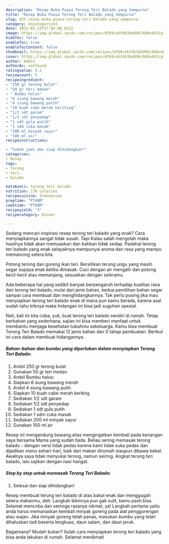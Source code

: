 ```yaml
---
description: "Resep Buka Puasa Terong Teri Balado yang Sempurna"
title: "Resep Buka Puasa Terong Teri Balado yang Sempurna"
slug: 935-resep-buka-puasa-terong-teri-balado-yang-sempurna
category: Uncategorized
date: 2022-05-23T17:04:08.022Z
image: https://img-global.cpcdn.com/recipes/df69cebfdb3bdd96/680x482cq70/terong-teri-balado-foto-resep-utama.jpg
hideToc: false
enableToc: true
enableTocContent: false
thumbnail: https://img-global.cpcdn.com/recipes/df69cebfdb3bdd96/680x482cq70/terong-teri-balado-foto-resep-utama.jpg
cover: https://img-global.cpcdn.com/recipes/df69cebfdb3bdd96/680x482cq70/terong-teri-balado-foto-resep-utama.jpg
author: Admin
authorAv: notfound
ratingvalue: 4.2
reviewcount: 5
recipeingredient:
- "250 gr terong bulat"
- "50 gr teri medan"
- " Bumbu halus"
- "6 siung bawang merah"
- "4 siung bawang putih"
- "10 buah cabe merah keriting"
- "1/2 sdt garam"
- "1/2 sdt penyedap"
- "1 sdt gula putih"
- "1 sdm cuka masak"
- "200 ml minyak sayur"
- "100 ml air"
recipeinstructions:

- "Sudah jadi dan siap dihidangkan!"
categories:
- Resep
tags:
- terong
- teri
- balado

katakunci: terong teri balado 
nutrition: 176 calories
recipecuisine: Indonesian
preptime: "PT40M"
cooktime: "PT60M"
recipeyield: "3"
recipecategory: Dinner

---
```



Sedang mencari inspirasi resep terong teri balado yang enak? Cara menyiapkannya sangat tidak susah. Tapi Kalau salah mengolah maka hasilnya tidak akan memuaskan dan bahkan tidak sedap. Padahal terong teri balado yang enak selayaknya mempunyai aroma dan rasa yang mampu memancing selera kita.


Potong terong dan goreng ikan teri. Bersihkan terung ungu yang masih segar supaya enak ketika dimasak. Cuci dengan air mengalir dan potong kecil-kecil atau memanjang, sesuaikan dengan seleramu.

Ada beberapa hal yang sedikit banyak berpengaruh terhadap kualitas rasa dari terong teri balado, mulai dari jenis bahan, kedua pemilihan bahan segar sampai cara membuat dan menghidangkannya. Tak perlu pusing jika mau menyiapkan terong teri balado enak di mana pun kamu berada, karena asal sudah tahu triknya maka hidangan ini bisa jadi suguhan spesial.


Nah, kali ini kita coba, yuk, buat terong teri balado sendiri di rumah. Tetap berbahan yang sederhana, sajian ini bisa memberi manfaat untuk membantu menjaga kesehatan tubuhmu sekeluarga. Kamu bisa membuat Terong Teri Balado memakai 12 jenis bahan dan 0 tahap pembuatan. Berikut ini cara dalam membuat hidangannya.

<!--inarticleads1-->

##### Bahan-bahan dan bumbu yang diperlukan dalam menyiapkan Terong Teri Balado:

1. Ambil 250 gr terong bulat
1. Gunakan 50 gr teri medan
1. Ambil  Bumbu halus:
1. Siapkan 6 siung bawang merah
1. Ambil 4 siung bawang putih
1. Siapkan 10 buah cabe merah keriting
1. Sediakan 1/2 sdt garam
1. Sediakan 1/2 sdt penyedap
1. Sediakan 1 sdt gula putih
1. Sediakan 1 sdm cuka masak
1. Sediakan 200 ml minyak sayur
1. Gunakan 100 ml air


Resep ini mengandung bawang.alias mengingatkan kembali pada kenangan saya bersama Mama yang sudah tiada. Beliau sering memasak terong balado - dengan versi tidak pedas karena kami tidak suka pedas dan dijadikan menu sehari-hari, baik dari makan dirumah maupun dibawa bekal. Awalnya saya tidak menyukai terong, namun seiring. Angkat terung teri balado, lalu sajikan dengan nasi hangat. 

<!--inarticleads2-->

##### Step by step untuk memasak Terong Teri Balado:


1. Selesai dan siap dihidangkan!

Resep membuat terung teri balado di atas bakal enak dan menggugah selera makanmu, deh. Langkah bikinnya pun gak sulit, kamu pasti bisa. Selamat mencoba dan semoga rasanya nikmat, ya! Langkah pertama yaitu anda harus memanaskan kembali minyak goreng pada alat penggorengan atau wajan. Jika minyak goreng telah panas, masukan bumbu yang telah dihaluskan tadi beserta lengkuas, daun salam, dan daun jeruk. 

Bagaimana? Mudah bukan? Itulah cara menyiapkan terong teri balado yang bisa anda lakukan di rumah. Selamat menikmati
